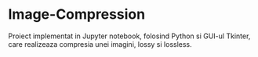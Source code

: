 # Image-Compression
Proiect implementat in Jupyter notebook, folosind Python si GUI-ul Tkinter, care realizeaza compresia unei imagini, lossy si lossless.
